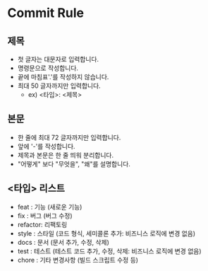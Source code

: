 # Commit Rule 

## 제목
- 첫 글자는 대문자로 입력합니다.
- 명령문으로 작성합니다.
- 끝에 마침표'.'를 작성하지 않습니다.
- 최대 50 글자까지만 입력합니다.
    - ex) <타입>: <제목>

## 본문
- 한 줄에 최대 72 글자까지만 입력합니다.
- 앞에 '-'를 작성합니다.
- 제목과 본문은 한 줄 띄워 분리합니다.
- "어떻게" 보다 "무엇을", "왜"를 설명합니다.

## <타입> 리스트
- feat    : 기능 (새로운 기능)
- fix     : 버그 (버그 수정)
- refactor: 리팩토링
- style   : 스타일 (코드 형식, 세미콜론 추가: 비즈니스 로직에 변경 없음)
- docs    : 문서 (문서 추가, 수정, 삭제)
- test    : 테스트 (테스트 코드 추가, 수정, 삭제: 비즈니스 로직에 변경 없음)
- chore   : 기타 변경사항 (빌드 스크립트 수정 등)
